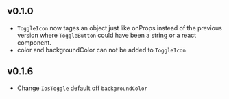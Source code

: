 ## v0.1.0
- `ToggleIcon` now tages an object just like onProps instead of the previous version where `ToggleButton` could have been a string or a react component.
- color and backgroundColor can not be added to `ToggleIcon`

## v0.1.6
- Change `IosToggle` default off `backgroundColor`
